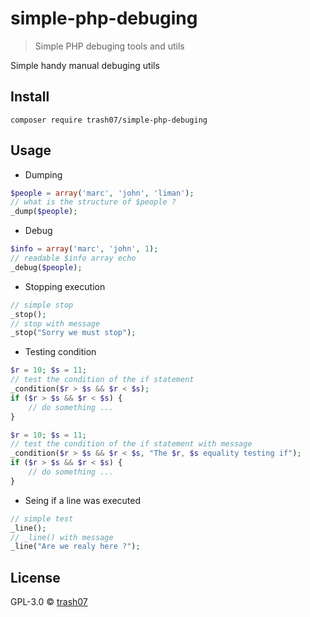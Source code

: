 # simple-php-debuging

> Simple PHP debuging tools and utils

Simple handy manual debuging utils

## Install

```
composer require trash07/simple-php-debuging
```

## Usage

* Dumping

```php
$people = array('marc', 'john', 'liman');
// what is the structure of $people ?
_dump($people);
```

* Debug

```php
$info = array('marc', 'john', 1);
// readable $info array echo
_debug($people);
```

* Stopping execution

```php
// simple stop
_stop();
// stop with message
_stop("Sorry we must stop");
```

* Testing condition 

```php
$r = 10; $s = 11;
// test the condition of the if statement
_condition($r > $s && $r < $s);
if ($r > $s && $r < $s) {
    // do something ...
}
```

```php
$r = 10; $s = 11;
// test the condition of the if statement with message
_condition($r > $s && $r < $s, "The $r, $s equality testing if");
if ($r > $s && $r < $s) {
    // do something ...
}
```

* Seing if a line was executed
```php
// simple test
_line();
// _line() with message
_line("Are we realy here ?");
```


## License

GPL-3.0 © [trash07](https://it-consulting.890m.com)
